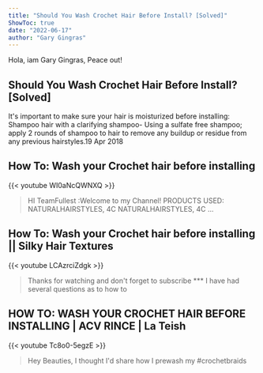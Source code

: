 ```yaml
---
title: "Should You Wash Crochet Hair Before Install? [Solved]"
ShowToc: true 
date: "2022-06-17"
author: "Gary Gingras" 
---
```


Hola, iam Gary Gingras, Peace out!
## Should You Wash Crochet Hair Before Install? [Solved]
It's important to make sure your hair is moisturized before installing: Shampoo hair with a clarifying shampoo- Using a sulfate free shampoo; apply 2 rounds of shampoo to hair to remove any buildup or residue from any previous hairstyles.19 Apr 2018

## How To: Wash your Crochet hair before installing
{{< youtube WI0aNcQWNXQ >}}
>HI TeamFullest :Welcome to my Channel! PRODUCTS USED: NATURALHAIRSTYLES, 4C NATURALHAIRSTYLES, 4C ...

## How To: Wash your Crochet hair before installing || Silky Hair Textures
{{< youtube LCAzrciZdgk >}}
>Thanks for watching and don't forget to subscribe *** I have had several questions as to how to 

## HOW TO: WASH YOUR CROCHET HAIR BEFORE INSTALLING | ACV RINCE | La Teish
{{< youtube Tc8o0-5egzE >}}
>Hey Beauties, I thought I'd share how I prewash my #crochetbraids 

